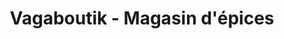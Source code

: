 ---
title: "Vagaboutik - Magasin d'épices"
url: /roscoff/vagaboutik-magasin-depices/
shop: les compléments alimentaires
---